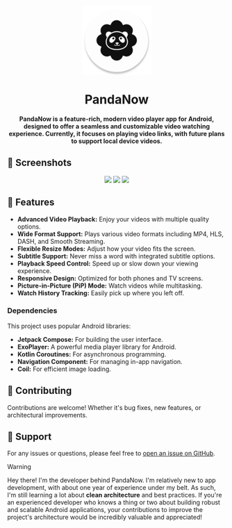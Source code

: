 <div align="center">
  <img src="app/src/main/res/mipmap-xxxhdpi/ic_launcher_round.webp", width=160 height=160  align="center">

# PandaNow 

**PandaNow is a feature-rich, modern video player app for Android, designed to offer a seamless and customizable video watching experience. Currently, it focuses on playing video links, with future plans to support local device videos.**

</div>

## 📱 Screenshots

<div align="center">
<div>
  <img src="art/screenshots/phoneScreenshots/1.jpg", width="30%">
  <img src="art/screenshots/phoneScreenshots/2.jpg", width="30%">
  <img src="art/screenshots/phoneScreenshots/3.jpg", width="30%">
</div>
</div>

## 🌟 Features

* **Advanced Video Playback:** Enjoy your videos with multiple quality options.
* **Wide Format Support:** Plays various video formats including MP4, HLS, DASH, and Smooth Streaming.
* **Flexible Resize Modes:** Adjust how your video fits the screen.
* **Subtitle Support:** Never miss a word with integrated subtitle options.
* **Playback Speed Control:** Speed up or slow down your viewing experience.
* **Responsive Design:** Optimized for both phones and TV screens.
* **Picture-in-Picture (PiP) Mode:** Watch videos while multitasking.
* **Watch History Tracking:** Easily pick up where you left off.

### Dependencies
This project uses popular Android libraries:
* **Jetpack Compose:** For building the user interface.
* **ExoPlayer:** A powerful media player library for Android.
* **Kotlin Coroutines:** For asynchronous programming.
* **Navigation Component:** For managing in-app navigation.
* **Coil:** For efficient image loading.

## 🤝 Contributing
Contributions are welcome! Whether it's bug fixes, new features, or architectural improvements.


## 📧 Support
For any issues or questions, please feel free to [open an issue on GitHub](https://github.com/itsallan/PandaNow/issues).

>[!Warning]
>
>Hey there! I'm the developer behind PandaNow. I'm relatively new to app development, with about one year of experience under my belt. As such, I'm still learning a lot about **clean architecture** and best practices. If you're an experienced developer who knows a thing or two about building robust and scalable Android applications, your contributions to improve the project's architecture would be incredibly valuable and appreciated!
